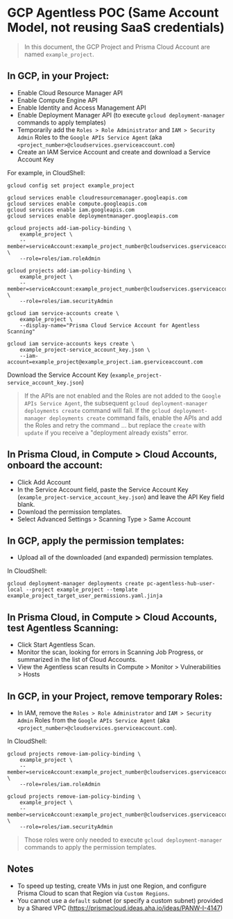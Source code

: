 # GCP Agentless POC (Same Account Model, not reusing SaaS credentials)

> In this document, the GCP Project and Prisma Cloud Account are named `example_project`.


## In GCP, in your Project:

* Enable Cloud Resource Manager API 
* Enable Compute Engine API
* Enable Identity and Access Management API
* Enable Deployment Manager API (to execute `gcloud deployment-manager` commands to apply templates)
* Temporarily add the `Roles > Role Administrator` and `IAM > Security Admin` Roles to the `Google APIs Service Agent` (aka `<project_number>@cloudservices.gserviceaccount.com`)
* Create an IAM Service Account and create and download a Service Account Key

For example, in CloudShell:

```
gcloud config set project example_project

gcloud services enable cloudresourcemanager.googleapis.com
gcloud services enable compute.googleapis.com
gcloud services enable iam.googleapis.com
gcloud services enable deploymentmanager.googleapis.com

gcloud projects add-iam-policy-binding \
    example_project \
    --member=serviceAccount:example_project_number@cloudservices.gserviceaccount.com \
    --role=roles/iam.roleAdmin

gcloud projects add-iam-policy-binding \
    example_project \
    --member=serviceAccount:example_project_number@cloudservices.gserviceaccount.com \
    --role=roles/iam.securityAdmin

gcloud iam service-accounts create \
    example_project \
    --display-name="Prisma Cloud Service Account for Agentless Scanning"

gcloud iam service-accounts keys create \
    example_project-service_account_key.json \
    --iam-account=example_project@example_project.iam.gserviceaccount.com
```

Download the Service Account Key (`example_project-service_account_key.json`)

> If the APIs are not enabled and the Roles are not added to the `Google APIs Service Agent`, the subsequent `gcloud deployment-manager deployments create` command will fail. If the `gcloud deployment-manager deployments create` command fails, enable the APIs and add the Roles and retry the command ... but replace the `create` with `update` if you receive a "deployment already exists" error.


## In Prisma Cloud, in Compute > Cloud Accounts, onboard the account:

* Click Add Account
* In the Service Account field, paste the Service Account Key (`example_project-service_account_key.json`) and leave the API Key field blank.
* Download the permission templates.
* Select Advanced Settings > Scanning Type > Same Account 


## In GCP, apply the permission templates:

* Upload all of the downloaded (and expanded) permission templates.

In CloudShell:

```
gcloud deployment-manager deployments create pc-agentless-hub-user-local --project example_project --template example_project_target_user_permissions.yaml.jinja
```


## In Prisma Cloud, in Compute > Cloud Accounts, test Agentless Scanning:

* Click Start Agentless Scan.
* Monitor the scan, looking for errors in Scanning Job Progress, or summarized in the list of Cloud Accounts.
* View the Agentless scan results in Compute > Monitor > Vulnerabilities > Hosts


## In GCP, in your Project, remove temporary Roles:

* In IAM, remove the `Roles > Role Administrator` and `IAM > Security Admin` Roles from the `Google APIs Service Agent` (aka `<project_number>@cloudservices.gserviceaccount.com`).

In CloudShell:

```
gcloud projects remove-iam-policy-binding \
    example_project \
    --member=serviceAccount:example_project_number@cloudservices.gserviceaccount.com \
    --role=roles/iam.roleAdmin
    
gcloud projects remove-iam-policy-binding \
    example_project \
    --member=serviceAccount:example_project_number@cloudservices.gserviceaccount.com \
    --role=roles/iam.securityAdmin
```

> Those roles were only needed to execute `gcloud deployment-manager` commands to apply the permission templates.


## Notes

* To speed up testing, create VMs in just one Region, and configure Prisma Cloud to scan that Region via `Custom Regions`.
* You cannot use a `default` subnet (or specify a custom subnet) provided by a Shared VPC (https://prismacloud.ideas.aha.io/ideas/PANW-I-4147)
